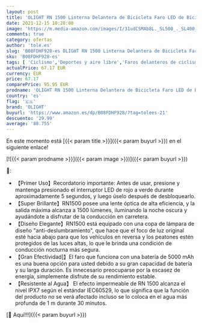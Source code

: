 ```yaml
---
layout: post
title: 'OLIGHT RN 1500 Linterna Delantera de Bicicleta Faro LED de Bici da 1500 Lúmenes Luz Bicicleta Delantera con Batería 5000mAh  IPX 7 Lámpara de MTB Impermeable y Recargable con USB Cable'
date: 2021-12-15 10:28:08
image: 'https://m.media-amazon.com/images/I/31udCSMAb8L._SL500_._SL400_.jpg'
comments: true
category: ofertas
author: 'tole.es'
slug: 'B08FDHF928-es OLIGHT RN 1500 Linterna Delantera de Bicicleta Faro LED de...'
sku: 'B08FDHF928-es'
tags: [ 'Ciclismo','Deportes y aire libre','Faros delanteros de ciclismo','Luces y reflectores de ciclismo','Ropa y equipo para deportes','bicicleta','olight', ]
actualPrice: 67.17 EUR
currency: EUR
price: 67.17
comparePrice: 95.95 EUR
prodname: 'OLIGHT RN 1500 Linterna Delantera de Bicicleta Faro LED de Bici da 1500 Lúmenes Luz Bicicleta Delantera con Batería 5000mAh  IPX 7 Lámpara de MTB Impermeable y Recargable con USB Cable'
country: 'es'
flag: '🇪🇸'
brand: 'OLIGHT'
buyurl: 'https://www.amazon.es/dp/B08FDHF928/?tag=tolees-21'
descuento: '29.99'
average: '88.755'
---
```


En este momento está [{{< param title >}}]({{< param buyurl >}}) en el siguiente enlace!

[![{{< param prodname >}}]({{< param image >}})]({{< param buyurl >}})

🔎:

- 【Primer Uso】Recordatorio importante: Antes de usar, presione y mantenga presionado el interruptor LED de rojo a verde durante aproximadamente 5 segundos, y luego úselo después de desbloquearlo.
- 【Super Brillante】RN1500 posee una lente óptica de alta eficiencia, y la salida máxima alcanza a 1500 lúmenes, iluminando la noche oscura y ayudándote a disfrutar de la conducción en carretera.
- 【Diseño Elegante】RN1500 está equipado con una copa de lámpara de diseño "anti-deslumbramiento", que hace que el foco de luz original esté hacia abajo para que los vehículos en reversa y los peatones estén protegidos de las luces altas, lo que le brinda una condición de conducción nocturna más segura.
- 【Gran Efectividad]】El faro que funciona con una batería de 5000 mAh es una buena opción para usted debido a su gran capacidad de batería y su larga duración. Es innecesario preocuparse por la escasez de energía, simplemente disfrute de su rendimiento estable.
- 【Resistente al Agua】 El efecto impermeable de RN 1500 alcanza el nivel IPX7 según el estándar IEC60529, lo que significa que la función del producto no se verá afectado incluso se lo coloca en el agua más profunda de 1 m durante 30 minutos.

[🛒 Aquí!!!]({{< param buyurl >}})
